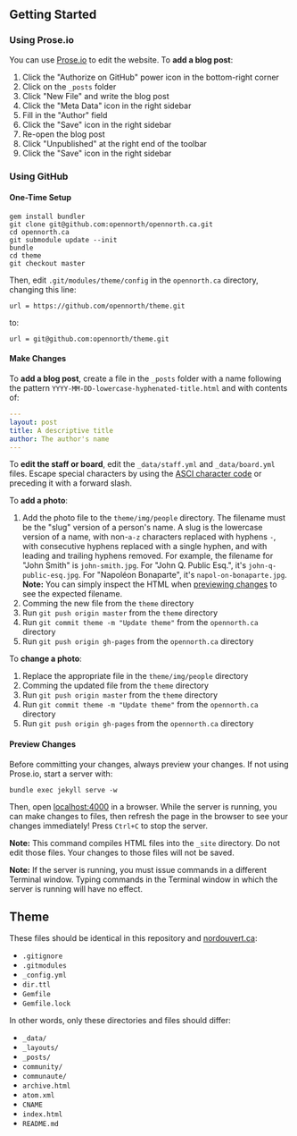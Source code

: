 ## Getting Started

### Using Prose.io

You can use [Prose.io](http://prose.io/#opennorth/opennorth.ca/) to edit the website. To **add a blog post**:

1. Click the "Authorize on GitHub" power icon in the bottom-right corner
1. Click on the `_posts` folder
1. Click "New File" and write the blog post
1. Click the "Meta Data" icon in the right sidebar
1. Fill in the "Author" field
1. Click the "Save" icon in the right sidebar
1. Re-open the blog post
1. Click "Unpublished" at the right end of the toolbar
1. Click the "Save" icon in the right sidebar

### Using GitHub

#### One-Time Setup

```
gem install bundler
git clone git@github.com:opennorth/opennorth.ca.git
cd opennorth.ca
git submodule update --init
bundle
cd theme
git checkout master
```

Then, edit `.git/modules/theme/config` in the `opennorth.ca` directory, changing this line:

    url = https://github.com/opennorth/theme.git

to:

    url = git@github.com:opennorth/theme.git

#### Make Changes

To **add a blog post**, create a file in the `_posts` folder with a name following the pattern `YYYY-MM-DD-lowercase-hyphenated-title.html` and with contents of:

```yaml
---
layout: post
title: A descriptive title
author: The author's name
---
```

To **edit the staff or board**, edit the `_data/staff.yml` and `_data/board.yml` files. Escape special characters by using the [ASCI character code](http://htmlarrows.com/) or preceding it with a forward slash.

To **add a photo**:

1. Add the photo file to the `theme/img/people` directory. The filename must be the "slug" version of a person's name. A slug is the lowercase version of a name, with non-`a-z` characters replaced with hyphens `-`, with consecutive hyphens replaced with a single hyphen, and with leading and trailing hyphens removed. For example, the filename for "John Smith" is `john-smith.jpg`. For "John Q. Public Esq.", it's `john-q-public-esq.jpg`. For "Napoléon Bonaparte", it's `napol-on-bonaparte.jpg`. **Note:** You can simply inspect the HTML when [previewing changes](#preview-changes) to see the expected filename.
1. Comming the new file from the `theme` directory
1. Run `git push origin master` from the `theme` directory
1. Run `git commit theme -m "Update theme"` from the `opennorth.ca` directory
1. Run `git push origin gh-pages` from the `opennorth.ca` directory

To **change a photo**:

1. Replace the appropriate file in the `theme/img/people` directory
1. Comming the updated file from the `theme` directory
1. Run `git push origin master` from the `theme` directory
1. Run `git commit theme -m "Update theme"` from the `opennorth.ca` directory
1. Run `git push origin gh-pages` from the `opennorth.ca` directory

#### Preview Changes

Before committing your changes, always preview your changes. If not using Prose.io, start a server with:

```
bundle exec jekyll serve -w
```

Then, open [localhost:4000](http://localhost:4000) in a browser. While the server is running, you can make changes to files, then refresh the page in the browser to see your changes immediately! Press `Ctrl+C` to stop the server.

**Note:** This command compiles HTML files into the `_site` directory. Do not edit those files. Your changes to those files will not be saved.

**Note:** If the server is running, you must issue commands in a different Terminal window. Typing commands in the Terminal window in which the server is running will have no effect.

## Theme

These files should be identical in this repository and [nordouvert.ca](https://github.com/opennorth/nordouvert.ca/):

* `.gitignore`
* `.gitmodules`
* `_config.yml`
* `dir.ttl`
* `Gemfile`
* `Gemfile.lock`

In other words, only these directories and files should differ:

* `_data/`
* `_layouts/`
* `_posts/`
* `community/`
* `communaute/`
* `archive.html`
* `atom.xml`
* `CNAME`
* `index.html`
* `README.md`
